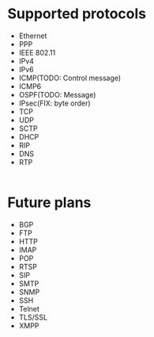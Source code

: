 # Supported protocols
* Ethernet
* PPP
* IEEE 802.11
* IPv4
* IPv6
* ICMP(TODO: Control message)
* ICMP6
* OSPF(TODO: Message)
* IPsec(FIX: byte order)
* TCP
* UDP
* SCTP
* DHCP
* RIP
* DNS 
* RTP
<br/><br/>

# Future plans
* BGP 
* FTP 
* HTTP 
* IMAP
* POP
* RTSP  
* SIP 
* SMTP 
* SNMP 
* SSH 
* Telnet 
* TLS/SSL 
* XMPP